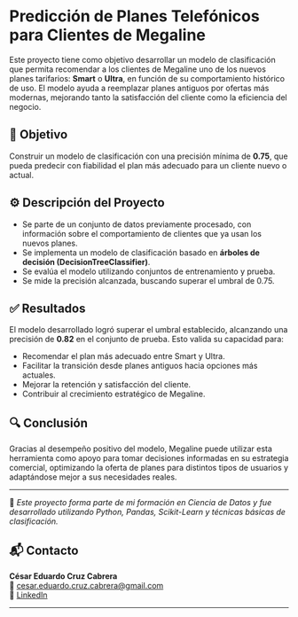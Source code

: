# Predicción de Planes Telefónicos para Clientes de Megaline

Este proyecto tiene como objetivo desarrollar un modelo de clasificación que permita recomendar a los clientes de Megaline uno de los nuevos planes tarifarios: **Smart** o **Ultra**, en función de su comportamiento histórico de uso. El modelo ayuda a reemplazar planes antiguos por ofertas más modernas, mejorando tanto la satisfacción del cliente como la eficiencia del negocio.

## 🎯 Objetivo

Construir un modelo de clasificación con una precisión mínima de **0.75**, que pueda predecir con fiabilidad el plan más adecuado para un cliente nuevo o actual.

## ⚙️ Descripción del Proyecto

- Se parte de un conjunto de datos previamente procesado, con información sobre el comportamiento de clientes que ya usan los nuevos planes.
- Se implementa un modelo de clasificación basado en **árboles de decisión (DecisionTreeClassifier)**.
- Se evalúa el modelo utilizando conjuntos de entrenamiento y prueba.
- Se mide la precisión alcanzada, buscando superar el umbral de 0.75.

## ✅ Resultados

El modelo desarrollado logró superar el umbral establecido, alcanzando una precisión de **0.82** en el conjunto de prueba. Esto valida su capacidad para:

- Recomendar el plan más adecuado entre Smart y Ultra.
- Facilitar la transición desde planes antiguos hacia opciones más actuales.
- Mejorar la retención y satisfacción del cliente.
- Contribuir al crecimiento estratégico de Megaline.

## 🔍 Conclusión

Gracias al desempeño positivo del modelo, Megaline puede utilizar esta herramienta como apoyo para tomar decisiones informadas en su estrategia comercial, optimizando la oferta de planes para distintos tipos de usuarios y adaptándose mejor a sus necesidades reales.

---

📌 _Este proyecto forma parte de mi formación en Ciencia de Datos y fue desarrollado utilizando Python, Pandas, Scikit-Learn y técnicas básicas de clasificación._

## 📬 Contacto

**César Eduardo Cruz Cabrera**  
📧 cesar.eduardo.cruz.cabrera@gmail.com  
💼 [LinkedIn](https://www.linkedin.com/in/cesar-eduardo-cruz-cabrera)

---

